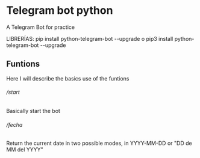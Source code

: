 # Telegram bot python
A Telegram Bot for practice 

LIBRERÍAS:
pip install python-telegram-bot --upgrade
o
pip3 install python-telegram-bot --upgrade

## Funtions
Here I will describe the basics use of the funtions

###### /start
Basically start the bot

###### /fecha
Return the current date in two possible modes, in YYYY-MM-DD or "DD de MM del YYYY" 
